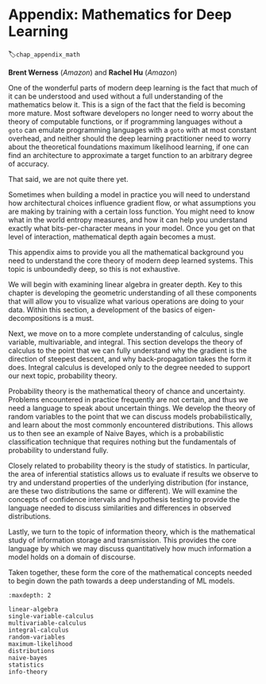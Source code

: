 # Appendix: Mathematics for Deep Learning
:label:`chap_appendix_math`

**Brent Werness** (*Amazon*) and **Rachel Hu** (*Amazon*)


One of the wonderful parts of modern deep learning is the fact that much of it can be understood and used without a full understanding of the mathematics below it.  This is a sign of the fact that the field is becoming more mature.  Most software developers no longer need to worry about the theory of computable functions, or if programming languages without a ```goto``` can emulate programming languages with a ```goto``` with at most constant overhead, and neither should the deep learning practitioner need to worry about the theoretical foundations maximum likelihood learning, if one can find an architecture to approximate a target function to an arbitrary degree of accuracy.

That said, we are not quite there yet.

Sometimes when building a model in practice you will need to understand how architectural choices influence gradient flow, or what assumptions you are making by training with a certain loss function.  You might need to know what in the world entropy measures, and how it can help you understand exactly what bits-per-character means in your model.  Once you get on that level of interaction, mathematical depth again becomes a must.

This appendix aims to provide you all the mathematical background you need to understand the core theory of modern deep learned systems.  This topic is unboundedly deep, so this is not exhaustive.

We will begin with examining linear algebra in greater depth.  Key to this chapter is developing the geometric understanding of all these components that will allow you to visualize what various operations are doing to your data.  Within this section, a development of the basics of eigen-decompositions is a must.

Next, we move on to a more complete understanding of calculus, single variable, multivariable, and integral.  This section develops the theory of calculus to the point that we can fully understand why the gradient is the direction of steepest descent, and why back-propagation takes the form it does.  Integral calculus is developed only to the degree needed to support our next topic, probability theory.

Probability theory is the mathematical theory of chance and uncertainty.  Problems encountered in practice frequently are not certain, and thus we need a language to speak about uncertain things.  We develop the theory of random variables to the point that we can discuss models probabilistically, and learn about the most commonly encountered distributions.  This allows us to then see an example of Naive Bayes, which is a probabilistic classification technique that requires nothing but the fundamentals of probability to understand fully.

Closely related to probability theory is the study of statistics.  In particular, the area of inferential statistics allows us to evaluate if results we observe to try and understand properties of the underlying distribution (for instance, are these two distributions the same or different).  We will examine the concepts of confidence intervals and hypothesis testing to provide the language needed to discuss similarities and differences in observed distributions.

Lastly, we turn to the topic of information theory, which is the mathematical study of information storage and transmission.  This provides the core language by which we may discuss quantitatively how much information a model holds on a domain of discourse.

Taken together, these form the core of the mathematical concepts needed to begin down the path towards a deep understanding of ML models.

```toc
:maxdepth: 2

linear-algebra
single-variable-calculus
multivariable-calculus
integral-calculus
random-variables
maximum-likelihood
distributions
naive-bayes
statistics
info-theory
```

